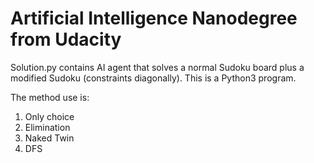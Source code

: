 # Artificial Intelligence Nanodegree from Udacity

Solution.py contains AI agent that solves a normal Sudoku board plus a modified Sudoku (constraints diagonally). This is a Python3 program.

The method use is:
1. Only choice
2. Elimination
3. Naked Twin
4. DFS
